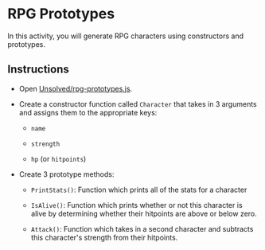 # RPG Prototypes

In this activity, you will generate RPG characters using constructors and prototypes.

## Instructions

* Open [Unsolved/rpg-prototypes.js](Unsolved/rpg-prototypes.js). 

* Create a constructor function called `Character` that takes in 3 arguments and assigns them to the appropriate keys:

  * `name`

  * `strength`

  * `hp` (or `hitpoints`)

* Create 3 prototype methods:

  * `PrintStats()`: Function which prints all of the stats for a character

  * `IsAlive()`: Function which prints whether or not this character is alive by determining whether their hitpoints are above or below zero.

  * `Attack()`: Function which takes in a second character and subtracts this character's strength from their hitpoints.
